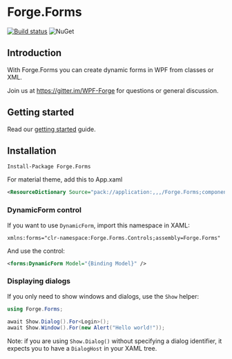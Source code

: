 # Forge.Forms

[![Build status](https://ci.appveyor.com/api/projects/status/dgimwxv2wlkh7go3/branch/master?svg=true)](https://ci.appveyor.com/project/EdonGashi/forge-forms/branch/master)
![NuGet](https://img.shields.io/nuget/v/Forge.Forms.svg)


## Introduction

With Forge.Forms you can create dynamic forms in WPF from classes or XML.

Join us at https://gitter.im/WPF-Forge for questions or general discussion.

## Getting started

Read our [getting started](https://wpf-forge.github.io/Forge.Forms/guides/getting-started) guide.

## Installation

```
Install-Package Forge.Forms
```

For material theme, add this to App.xaml

```xml
<ResourceDictionary Source="pack://application:,,,/Forge.Forms;component/Themes/Material.xaml" />
```

### DynamicForm control

If you want to use `DynamicForm`, import this namespace in XAML:

```
xmlns:forms="clr-namespace:Forge.Forms.Controls;assembly=Forge.Forms"
```

And use the control:

```xml
<forms:DynamicForm Model="{Binding Model}" />
```

### Displaying dialogs

If you only need to show windows and dialogs, use the `Show` helper:

```csharp
using Forge.Forms;

await Show.Dialog().For<Login>();
await Show.Window().For(new Alert("Hello world!"));
```

Note: if you are using `Show.Dialog()` without specifying a dialog identifier, it expects you to have a `DialogHost` in your XAML tree.
